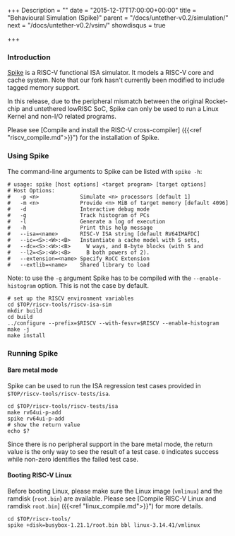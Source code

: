 +++
Description = ""
date = "2015-12-17T17:00:00+00:00"
title = "Behavioural Simulation (Spike)"
parent = "/docs/untether-v0.2/simulation/"
next = "/docs/untether-v0.2/vsim/"
showdisqus = true

+++

### Introduction

[Spike](https://github.com/riscv/riscv-isa-sim) is a RISC-V functional
ISA simulator. It models a RISC-V core and cache system. Note that our fork 
hasn't currently been modified to include tagged memory support.

In this release, due to the peripheral mismatch between the original Rocket-chip and untethered lowRISC SoC, Spike can only be used to run a Linux Kernel and non-I/O related programs.

Please see [Compile and install the RISC-V cross-compiler] ({{<ref 
"riscv_compile.md">}}") for the installation of Spike.

### Using Spike

The command-line arguments to Spike can be listed with `spike -h`:

    # usage: spike [host options] <target program> [target options]
    # Host Options:
    #   -p <n>             Simulate <n> processors [default 1]
    #   -m <n>             Provide <n> MiB of target memory [default 4096]
    #   -d                 Interactive debug mode
    #   -g                 Track histogram of PCs
    #   -l                 Generate a log of execution
    #   -h                 Print this help message
    #   --isa=<name>       RISC-V ISA string [default RV64IMAFDC]
    #   --ic=<S>:<W>:<B>   Instantiate a cache model with S sets,
    #   --dc=<S>:<W>:<B>     W ways, and B-byte blocks (with S and
    #   --l2=<S>:<W>:<B>     B both powers of 2).
    #   --extension=<name> Specify RoCC Extension
    #   --extlib=<name>    Shared library to load

Note: to use the `-g` argument Spike has to be compiled with the
`--enable-histogram` option. This is not the case by default.

    # set up the RISCV environment variables
    cd $TOP/riscv-tools/riscv-isa-sim
    mkdir build
    cd build
    ../configure --prefix=$RISCV --with-fesvr=$RISCV --enable-histogram
    make -j
    make install

### Running Spike

#### Bare metal mode

Spike can be used to run the ISA regression test cases provided in `$TOP/riscv-tools/riscv-tests/isa`.

    cd $TOP/riscv-tools/riscv-tests/isa
    make rv64ui-p-add
    spike rv64ui-p-add
    # show the return value
    echo $?

Since there is no peripheral support in the bare metal mode, the return value 
is the only way to see the result of a test case. `0` indicates success while 
non-zero identifies the failed test case.

<a name="spike-boot"></a>
#### Booting RISC-V Linux

Before booting Linux, please make sure the Linux image (`vmlinux`) and the 
ramdisk (`root.bin`) are available. Please see [Compile RISC-V Linux and
ramdisk `root.bin`] ({{<ref "linux_compile.md">}}") for more details.

    cd $TOP/riscv-tools/
    spike +disk=busybox-1.21.1/root.bin bbl linux-3.14.41/vmlinux
